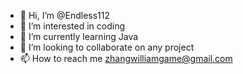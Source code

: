 - 👋 Hi, I’m @Endless112
- 👀 I’m interested in coding
- 🌱 I’m currently learning Java
- 💞️ I’m looking to collaborate on any project
- 📫 How to reach me zhangwilliamgame@gmail.com

<!---
Endless112/Endless112 is a ✨ special ✨ repository because its `README.md` (this file) appears on your GitHub profile.
You can click the Preview link to take a look at your changes.
--->
